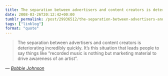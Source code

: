 ```yaml
---
title: The separation between advertisers and content creators is deteriorating incredibly quickly
date: 2008-03-26T20:12:42+00:00
tumblr_permalink: /post/29936512/the-separation-between-advertisers-and-content
tags: ["linklog"]
format: "quote"
---
```


> The separation between advertisers and content creators is deteriorating incredibly quickly. It’s this situation that leads people to say things like “recorded music is nothing but marketing material to drive awareness of an artist”.

— <cite>[Bobbie Johnson](http://www.bobbiejohnson.org/?p=1209)</cite>
